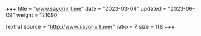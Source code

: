 +++
title = "www.sayorivill.me"
date = "2023-03-04"
updated = "2023-06-09"
weight = 121090

[extra]
source = "http://www.sayorivill.me/"
ratio = 7
size = 118
+++
